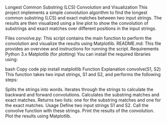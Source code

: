 Longest Common Substring (LCS) Convolution and Visualization
This project implements a simple convolution algorithm to find the longest common substring (LCS) and exact matches between two input strings. The results are then visualized using a line plot to show the convolution of substrings and exact matches over different positions in the input strings.

Files
convolve.py: This script contains the main function to perform the convolution and visualize the results using Matplotlib.
README.md: This file provides an overview and instructions for running the script.
Requirements
Python 3.x
Matplotlib (for plotting)
You can install the required libraries using:

bash
Copy code
pip install matplotlib
Function Explanation
convolve(S1, S2)
This function takes two input strings, S1 and S2, and performs the following steps:

Splits the strings into words.
Iterates through the strings to calculate the backward and forward convolutions.
Calculates the substring matches and exact matches.
Returns two lists: one for the substring matches and one for the exact matches.
Usage
Define two input strings S1 and S2.
Call the convolve function with these strings.
Print the results of the convolution.
Plot the results using Matplotlib.
